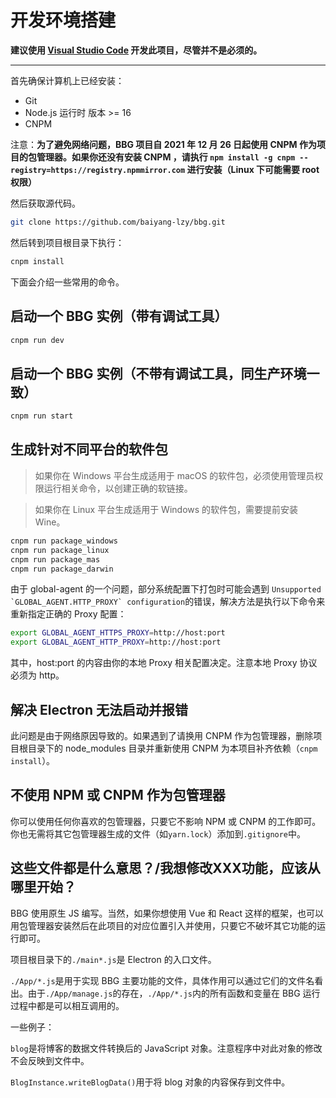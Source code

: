 # 开发环境搭建

**建议使用 [Visual Studio Code](https://code.visualstudio.com/) 开发此项目，尽管并不是必须的。**

---

首先确保计算机上已经安装：

* Git
* Node.js 运行时 版本 >= 16
* CNPM

注意：**为了避免网络问题，BBG 项目自 2021 年 12 月 26 日起使用 CNPM 作为项目的包管理器。如果你还没有安装 CNPM ，请执行 ```npm install -g cnpm --registry=https://registry.npmmirror.com``` 进行安装（Linux 下可能需要 root 权限）**

然后获取源代码。

```sh
git clone https://github.com/baiyang-lzy/bbg.git
```

然后转到项目根目录下执行：

```sh
cnpm install
```

下面会介绍一些常用的命令。

## 启动一个 BBG 实例（带有调试工具）

```sh
cnpm run dev
```

## 启动一个 BBG 实例（不带有调试工具，同生产环境一致）

```sh
cnpm run start
```

## 生成针对不同平台的软件包

> 如果你在 Windows 平台生成适用于 macOS 的软件包，必须使用管理员权限运行相关命令，以创建正确的软链接。

> 如果你在 Linux 平台生成适用于 Windows 的软件包，需要提前安装 Wine。

```sh
cnpm run package_windows
cnpm run package_linux
cnpm run package_mas
cnpm run package_darwin
```

由于 global-agent 的一个问题，部分系统配置下打包时可能会遇到 ```Unsupported `GLOBAL_AGENT.HTTP_PROXY` configuration```的错误，解决方法是执行以下命令来重新指定正确的 Proxy 配置：

```sh
export GLOBAL_AGENT_HTTPS_PROXY=http://host:port
export GLOBAL_AGENT_HTTP_PROXY=http://host:port
```

其中，host:port 的内容由你的本地 Proxy 相关配置决定。注意本地 Proxy 协议必须为 http。

## 解决 Electron 无法启动并报错

此问题是由于网络原因导致的。如果遇到了请换用 CNPM 作为包管理器，删除项目根目录下的 node_modules 目录并重新使用 CNPM 为本项目补齐依赖（```cnpm install```）。

## 不使用 NPM 或 CNPM 作为包管理器

你可以使用任何你喜欢的包管理器，只要它不影响 NPM 或 CNPM 的工作即可。你也无需将其它包管理器生成的文件（如```yarn.lock```）添加到```.gitignore```中。

## 这些文件都是什么意思？/我想修改XXX功能，应该从哪里开始？

BBG 使用原生 JS 编写。当然，如果你想使用 Vue 和 React 这样的框架，也可以用包管理器安装然后在此项目的对应位置引入并使用，只要它不破坏其它功能的运行即可。

项目根目录下的```./main*.js```是 Electron 的入口文件。

```./App/*.js```是用于实现 BBG 主要功能的文件，具体作用可以通过它们的文件名看出。由于```./App/manage.js```的存在，```./App/*.js```内的所有函数和变量在 BBG 运行过程中都是可以相互调用的。

一些例子：

```blog```是将博客的数据文件转换后的 JavaScript 对象。注意程序中对此对象的修改不会反映到文件中。

```BlogInstance.writeBlogData()```用于将 blog 对象的内容保存到文件中。
